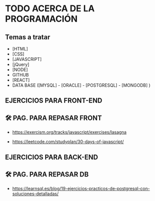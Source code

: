 # TODO ACERCA DE LA PROGRAMACIÓN 


## Temas a tratar 

- [HTML]
- [CSS]
- [JAVASCRIPT]
- [jQuery]
- [NODE]
- GITHUB
- [REACT]
- DATA BASE ([MYSQL] - [ORACLE] - [POSTGRESQL] - [MONGODB] )


## EJERCICIOS PARA FRONT-END
## 🛠 PAG. PARA REPASAR FRONT
- https://exercism.org/tracks/javascript/exercises/lasagna

- https://leetcode.com/studyplan/30-days-of-javascript/


## EJERCICIOS PARA BACK-END
## 🛠 PAG. PARA REPASAR DB

- https://learnsql.es/blog/19-ejercicios-practicos-de-postgresql-con-soluciones-detalladas/ 